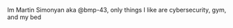 Im Martin Simonyan aka @bmp-43, only things I like are cybersecurity, gym, and my bed
<!---
bmp-43/bmp-43 is a ✨ special ✨ repository because its `README.md` (this file) appears on your GitHub profile.
You can click the Preview link to take a look at your changes.
--->

